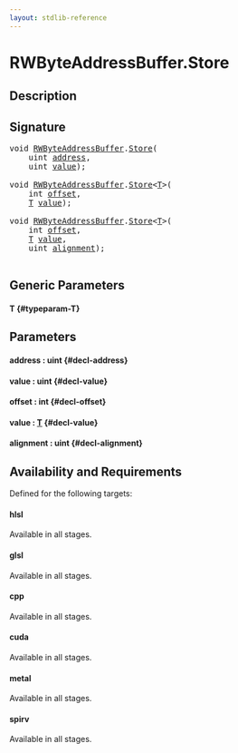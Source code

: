 ```yaml
---
layout: stdlib-reference
---
```


# RWByteAddressBuffer\.Store

## Description





## Signature 

<pre>
<span class="code_keyword">void</span> <a href="/stdlib-reference/types/rwbyteaddressbuffer-0126d/index" class="code_type">RWByteAddressBuffer</a>.<a href="/stdlib-reference/types/rwbyteaddressbuffer-0126d/store-0">Store</a>(
    <span class="code_keyword">uint</span> <a href="/stdlib-reference/types/rwbyteaddressbuffer-0126d/store-0#decl-address" class="code_param">address</a>,
    <span class="code_keyword">uint</span> <a href="/stdlib-reference/types/rwbyteaddressbuffer-0126d/store-0#decl-value" class="code_param">value</a>);

<span class="code_keyword">void</span> <a href="/stdlib-reference/types/rwbyteaddressbuffer-0126d/index" class="code_type">RWByteAddressBuffer</a>.<a href="/stdlib-reference/types/rwbyteaddressbuffer-0126d/store-0">Store</a>&lt;<a href="/stdlib-reference/types/rwbyteaddressbuffer-0126d/store-0#typeparam-T" class="code_type">T</a>&gt;(
    <span class="code_keyword">int</span> <a href="/stdlib-reference/types/rwbyteaddressbuffer-0126d/store-0#decl-offset" class="code_param">offset</a>,
    <a href="/stdlib-reference/types/rwbyteaddressbuffer-0126d/store-0#typeparam-T" class="code_type">T</a> <a href="/stdlib-reference/types/rwbyteaddressbuffer-0126d/store-0#decl-value" class="code_param">value</a>);

<span class="code_keyword">void</span> <a href="/stdlib-reference/types/rwbyteaddressbuffer-0126d/index" class="code_type">RWByteAddressBuffer</a>.<a href="/stdlib-reference/types/rwbyteaddressbuffer-0126d/store-0">Store</a>&lt;<a href="/stdlib-reference/types/rwbyteaddressbuffer-0126d/store-0#typeparam-T" class="code_type">T</a>&gt;(
    <span class="code_keyword">int</span> <a href="/stdlib-reference/types/rwbyteaddressbuffer-0126d/store-0#decl-offset" class="code_param">offset</a>,
    <a href="/stdlib-reference/types/rwbyteaddressbuffer-0126d/store-0#typeparam-T" class="code_type">T</a> <a href="/stdlib-reference/types/rwbyteaddressbuffer-0126d/store-0#decl-value" class="code_param">value</a>,
    <span class="code_keyword">uint</span> <a href="/stdlib-reference/types/rwbyteaddressbuffer-0126d/store-0#decl-alignment" class="code_param">alignment</a>);

</pre>

## Generic Parameters

#### T {#typeparam-T}

## Parameters

#### address  : uint {#decl-address}
#### value  : uint {#decl-value}
#### offset  : int {#decl-offset}
#### value  : [T](/stdlib-reference/types/rwbyteaddressbuffer-0126d/store-0#typeparam-T) {#decl-value}
#### alignment  : uint {#decl-alignment}

## Availability and Requirements

Defined for the following targets:

#### hlsl
Available in all stages.

#### glsl
Available in all stages.

#### cpp
Available in all stages.

#### cuda
Available in all stages.

#### metal
Available in all stages.

#### spirv
Available in all stages.



